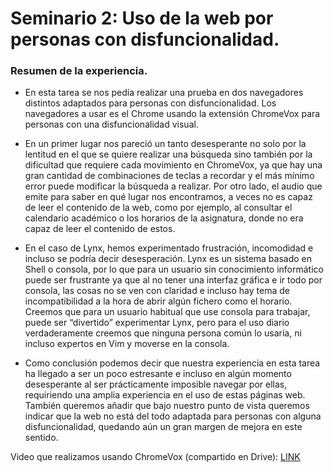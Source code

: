 # Seminario 2: Uso de la web por personas con disfuncionalidad.

### Resumen de la experiencia.

* En esta tarea se nos pedía realizar una prueba en dos navegadores distintos adaptados para personas con disfuncionalidad. Los navegadores a usar es el Chrome usando la extensión ChromeVox para personas con una disfuncionalidad visual. 

* En un primer lugar nos pareció un tanto desesperante no solo por la lentitud en el que se quiere realizar una búsqueda sino también por la dificultad que requiere cada movimiento en ChromeVox, ya que hay una gran cantidad de combinaciones de teclas a recordar y el más mínimo error puede modificar la búsqueda a realizar. Por otro lado, el audio que emite para saber en qué lugar nos encontramos, a veces no es capaz de leer el contenido de la web, como por ejemplo, al consultar el calendario académico o los horarios de la asignatura, donde no era capaz de leer el contenido de estos. 

* En el caso de Lynx, hemos experimentado frustración, incomodidad e incluso se podría decir desesperación. Lynx es un sistema basado en Shell o consola, por lo que para un usuario sin conocimiento informático puede ser frustrante ya que al no tener una interfaz gráfica e ir todo por consola, las cosas no se ven con claridad e incluso hay tema de incompatibilidad a la hora de abrir algún fichero como el horario. Creemos que para un usuario habitual que use consola para trabajar, puede ser “divertido” experimentar Lynx, pero para el uso diario verdaderamente creemos que ninguna persona común lo usaría, ni incluso expertos en Vim y moverse en la consola. 

* Como conclusión podemos decir que nuestra experiencia en esta tarea ha llegado a ser un poco estresante e incluso en algún momento desesperante al ser prácticamente imposible navegar por ellas, requiriendo una amplia experiencia en el uso de estas páginas web. También queremos añadir que bajo nuestro punto de vista queremos indicar que la web no está del todo adaptada para personas con alguna disfuncionalidad, quedando aún un gran margen de mejora en este sentido. 


Video que realizamos usando ChromeVox (compartido en Drive): [LINK](https://drive.google.com/file/d/1BUULmyUnH9h_Boav_WNH7r4g2eKvzdsF/view?usp=sharing)

